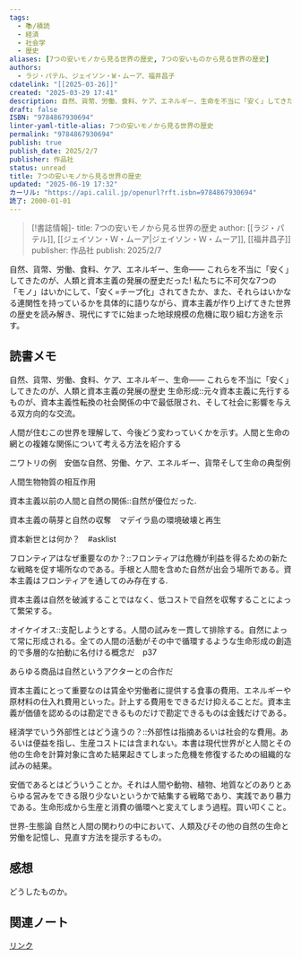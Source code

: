 ```yaml
---
tags:
  - 📚/積読
  - 経済
  - 社会学
  - 歴史
aliases: [7つの安いモノから見る世界の歴史, 7つの安いものから見る世界の歴史]
authors:
  - ラジ・パテル、ジェイソン・W・ムーア、福井昌子
cdatelink: "[[2025-03-26]]"
created: "2025-03-29 17:41"
description: 自然、貨幣、労働、食料、ケア、エネルギー、生命を不当に「安く」してきた資本主義の歴史
draft: false
ISBN: "9784867930694"
linter-yaml-title-alias: 7つの安いモノから見る世界の歴史
permalink: "9784867930694"
publish: true
publish_date: 2025/2/7
publisher: 作品社
status: unread
title: 7つの安いモノから見る世界の歴史
updated: "2025-06-19 17:32"
カーリル: "https://api.calil.jp/openurl?rft.isbn=9784867930694"
読了: 2000-01-01
---
```


>[!書誌情報]-
>title: 7つの安いモノから見る世界の歴史
>author: [[ラジ・パテル]], [[ジェイソン・Ｗ・ムーア|ジェイソン・Ｗ・ムーア]], [[福井昌子]]
>publisher: 作品社
>publish: 2025/2/7

自然、貨幣、労働、食料、ケア、エネルギー、生命―― これらを不当に「安く」してきたのが、人類と資本主義の発展の歴史だった!  私たちに不可欠な7つの「モノ」はいかにして、「安く=チープ化」されてきたか、また、それらはいかなる連関性を持っているかを具体的に語りながら、資本主義が作り上げてきた世界の歴史を読み解き、現代にすでに始まった地球規模の危機に取り組む方途を示す。

## 読書メモ
自然、貨幣、労働、食料、ケア、エネルギー、生命―― これらを不当に「安く」してきたのが、人類と資本主義の発展の歴史
生命形成::元々資本主義に先行するものが、資本主義性転換の社会関係の中で最低限され、そして社会に影響を与える双方向的な交流。
<!--SR:!2025-03-28,1,210-->
人間が住むこの世界を理解して、今後どう変わっていくかを示す。人間と生命の網との複雑な関係について考える方法を紹介する

ニワトリの例　安価な自然、労働、ケア、エネルギー、貨幣そして生命の典型例

人間生物物質の相互作用

資本主義以前の人間と自然の関係::自然が優位だった.
<!--SR:!2025-03-28,1,228-->

資本主義の萌芽と自然の収奪　マデイラ島の環境破壊と再生

資本新世とは何か？　#asklist 

フロンティアはなぜ重要なのか？::フロンティアは危機が利益を得るための新たな戦略を促す場所なのである。手根と人間を含めた自然が出会う場所である。資本主義はフロンティアを通してのみ存在する.
<!--SR:!2025-04-17,1,208-->

資本主義は自然を破滅することではなく、低コストで自然を収奪することによって繁栄する。

オイケイオス::支配しようとする。人間の試みを一貫して排除する。自然によって常に形成される。全ての人間の活動がその中で循環するような生命形成の創造的で多層的な拍動に名付ける概念だ　p37
<!--SR:!2025-04-17,1,208-->

あらゆる商品は自然というアクターとの合作だ

資本主義にとって重要なのは賃金や労働者に提供する食事の費用、エネルギーや原材料の仕入れ費用といった。計上する費用をできるだけ抑えることだ。資本主義が価値を認めるのは勘定できるものだけで勘定できるものは金銭だけである。

経済学でいう外部性とはどう違うの？::外部性は指摘あるいは社会的な費用。あるいは便益を指し、生産コストには含まれない。本書は現代世界がと人間とその他の生命を計算対象に含めた結果起きてしまった危機を修復するための組織的な試みの結果。
<!--SR:!2025-03-28,1,228-->

安価であるとはどういうことか。それは人間や動物、植物、地質などのありとあらゆる営みをできる限り少ないというかで結集する戦略であり、実践であり暴力である。生命形成から生産と消費の循環へと変えてしまう過程。買い叩くこと。

世界-生態論
自然と人間の関わりの中において、人類及びその他の自然の生命と労働を記憶し、見直す方法を提示するもの。

## 感想
どうしたものか。

## 関連ノート

<a href="https://asadaame5121.net/9784867930694" class="u-url">リンク</a>